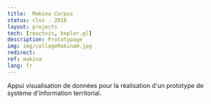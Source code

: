 ```yaml
---
title:  Makina Corpus
status: clos - 2018
layout: projects
tech: [reactvis, kepler.gl]
description: Prototypage
img: img/collageMakinaH.jpg
redirect:
ref: makina
lang: fr
---
```


Appui visualisation de données pour la réalisation d'un prototype de système d'information territorial.
